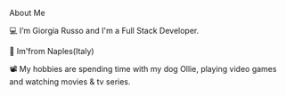 About Me

💻 I’m Giorgia Russo and I'm a Full Stack Developer.

📍 Im'from Naples(Italy)

📽️ My hobbies are spending time with my dog Ollie, playing video games and watching movies & tv series.
